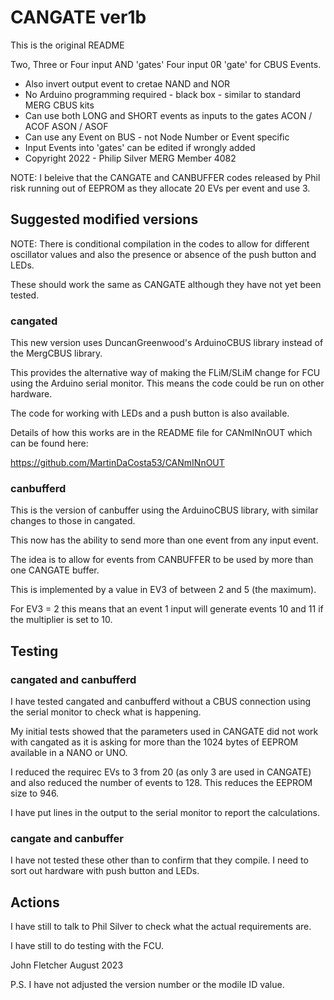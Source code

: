 # CANGATE ver1b

 This is the original README
 
 Two, Three or Four input AND 'gates'   Four input 0R 'gate' for CBUS Events.
  *  Also invert output event to cretae NAND and NOR
  *  No Arduino programming required - black box - similar to standard MERG CBUS kits
  *  Can use both LONG  and SHORT events as inputs to the gates  ACON / ACOF    ASON / ASOF
  *  Can use any Event on BUS - not Node Number or Event specific
  *  Input Events into 'gates' can be edited if wrongly added
  *  Copyright 2022 - Philip Silver MERG Member 4082

NOTE: I beleive that the CANGATE and CANBUFFER codes released by Phil risk running out of EEPROM as they allocate 20 EVs per event and use 3.

## Suggested modified versions

NOTE: There is conditional compilation in the codes to allow for different oscillator values and also the presence or absence of the push button and LEDs.

These should work the same as CANGATE although they have not yet been tested.

 
### cangated

This new version uses DuncanGreenwood's ArduinoCBUS library instead of the MergCBUS library.

This provides the alternative way of making the FLiM/SLiM change for FCU using the Arduino serial monitor. This means the code could be run on other hardware.

The code for working with LEDs and a push button is also available. 

Details of how this works are in the README file for CANmINnOUT which can be found here: 

https://github.com/MartinDaCosta53/CANmINnOUT


### canbufferd

This is the version of canbuffer using the ArduinoCBUS library, with similar changes to those in cangated.

This now has the ability to send more than one event from any input event.

The idea is to allow for events from CANBUFFER to be used by more than one CANGATE buffer.

This is implemented by a value in EV3 of between 2 and 5 (the maximum).

For EV3 = 2 this means that an event 1 input will generate events 10 and 11 if the multiplier is set to 10.

## Testing

### cangated and canbufferd

I have tested cangated and canbufferd without a CBUS connection using the serial monitor to check what is happening.

My initial tests showed that the parameters used in CANGATE did not work with cangated as it is asking for more than the 1024 bytes of EEPROM available in a NANO or UNO.

I reduced the requirec EVs to 3 from 20 (as only 3 are used in CANGATE) and also reduced the number of events to 128. This reduces the EEPROM size to 946.

I have put lines in the output to the serial monitor to report the calculations.

### cangate and canbuffer

I have not tested these other than to confirm that they compile. I need to sort out hardware with push button and LEDs.

## Actions 

I have still to talk to Phil Silver to check what the actual requirements are.

I have still to do testing with the FCU.


John Fletcher <M6777> August 2023

P.S. I have not adjusted the version number or the modile ID value.


